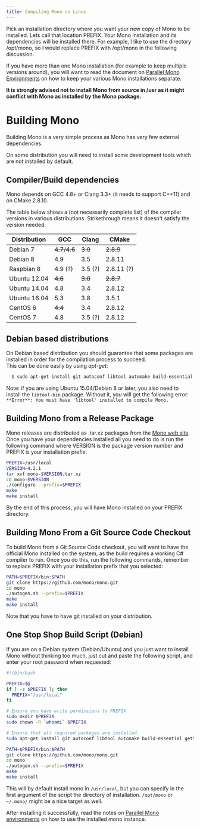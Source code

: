 ```yaml
---
title: Compiling Mono on Linux
---
```


Pick an installation directory where you want your new copy of Mono to be installed. Lets call that location PREFIX. Your Mono installation and its dependencies will be installed there. For example, I like to use the directory /opt/mono, so I would replace PREFIX with /opt/mono in the following discussion.

If you have more than one Mono installation (for example to keep multiple versions around), you will want to read the document on [Parallel Mono Environments](/docs/compiling-mono/parallel-mono-environments/) on how to keep your various Mono installations separate.

**It is strongly advised not to install Mono from source in /usr as it might conflict with Mono as installed by the Mono package.**

Building Mono
=============

Building Mono is a very simple process as Mono has very few external dependencies.

On some distribution you will need to install some development tools which are not installed by default.

Compiler/Build dependencies
---------------------------

Mono depends on GCC 4.8+ or Clang 3.3+ (it needs to support C++11) and on CMake 2.8.10.

The table below shows a (not necessarily complete list) of the compiler versions in various distributions. Strikethrough means it doesn't satisfy the version needed.

| Distribution | GCC         | Clang   | CMake      |
| ------------ | ----------- | ------- | ---------- |
| Debian 7     | ~~4.7/4.6~~ | ~~3.0~~ | ~~2.8.9~~  |
| Debian 8     | 4.9         | 3.5     | 2.8.11     |
| Raspbian 8   | 4.9 (?)     | 3.5 (?) | 2.8.11 (?) |
| Ubuntu 12.04 | ~~4.6~~     | ~~3.0~~ | ~~2.8.7~~  |
| Ubuntu 14.04 | 4.8         | 3.4     | 2.8.12     |
| Ubuntu 16.04 | 5.3         | 3.8     | 3.5.1      |
| CentOS 6     | ~~4.4~~     | 3.4     | 2.8.12     |
| CentOS 7     | 4.8         | 3.5 (?) | 2.8.12     |

Debian based distributions
--------------------------

On Debian based distribution you should guarantee that some packages are installed in order for the compilation process to succeed.<br/>
This can be done easily by using *apt-get*:

```bash
  $ sudo apt-get install git autoconf libtool automake build-essential gettext cmake python curl
```

Note: if you are using Ubuntu 15.04/Debian 8 or later, you also need to install the `libtool-bin` package. Without it, you will get the following error: `**Error**: You must have 'libtool' installed to compile Mono.`

Building Mono from a Release Package
------------------------------------

Mono releases are distributed as .tar.xz packages from the [Mono web site](https://download.mono-project.com/sources/mono/). Once you have your dependencies installed all you need to do is run the following command where VERSION is the package version number and PREFIX is your installation prefix:

``` bash
PREFIX=/usr/local
VERSION=4.2.1
tar xvf mono-$VERSION.tar.xz
cd mono-$VERSION
./configure --prefix=$PREFIX
make
make install
```

By the end of this process, you will have Mono installed on your PREFIX directory.

Building Mono From a Git Source Code Checkout
---------------------------------------------

To build Mono from a Git Source Code checkout, you will want to have the official Mono installed on the system, as the build requires a working C# compiler to run. Once you do this, run the following commands, remember to replace PREFIX with your installation prefix that you selected:

``` bash
PATH=$PREFIX/bin:$PATH
git clone https://github.com/mono/mono.git
cd mono
./autogen.sh --prefix=$PREFIX
make
make install
```

Note that you have to have git installed on your distribution.

One Stop Shop Build Script (Debian)
-----------------------------------

If you are on a Debian system (Debian/Ubuntu) and you just want to install Mono without thinking too much, just cut and paste the following script, and enter your root password when requested:

``` bash
#!/bin/bash

PREFIX=$@
if [ -z $PREFIX ]; then
  PREFIX="/usr/local"
fi

# Ensure you have write permissions to PREFIX
sudo mkdir $PREFIX
sudo chown -R `whoami` $PREFIX

# Ensure that all required packages are installed.
sudo apt-get install git autoconf libtool automake build-essential gettext cmake python

PATH=$PREFIX/bin:$PATH
git clone https://github.com/mono/mono.git
cd mono
./autogen.sh --prefix=$PREFIX
make
make install
```

This will by default install mono in `/usr/local`, but you can specify in the first argument of the script the directory of installation. `/opt/mono` or `~/.mono/` might be a nice target as well.

After installing it successfully, read the notes on [Parallel Mono environments](/docs/compiling-mono/parallel-mono-environments/) on how to use the installed mono instance.
